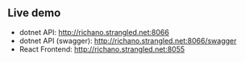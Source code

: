 ## Live demo

- dotnet API: http://richano.strangled.net:8066
- dotnet API (swagger): http://richano.strangled.net:8066/swagger
- React Frontend: http://richano.strangled.net:8055